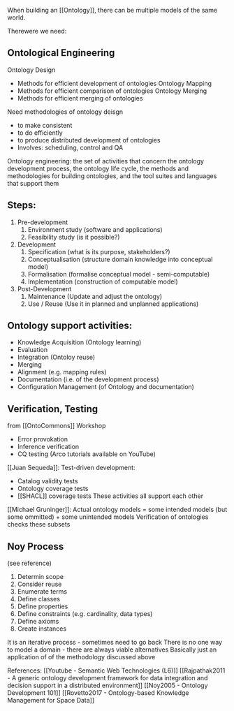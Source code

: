 When building an [[Ontology]], there can be multiple models of the same world.

Therewere we need:

## Ontological Engineering
Ontology Design
 - Methods for efficient development of ontologies
Ontology Mapping
 - Methods for efficient comparison of ontologies
Ontology Merging
 - Methods for efficient merging of ontologies

Need methodologies of ontology deisgn
 - to make consistent
 - to do efficiently
 - to produce distributed development of ontologies
 - Involves: scheduling, control and QA

Ontology engineering: the set of activities that concern the ontology development process, the ontology life cycle, the methods and methodologies for building ontologies, and the tool suites and languages that support them

## Steps:
1. Pre-development
	1.	Environment study (software and applications)
	2.	Feasibility study (is it possible?)
2.	Development
	1.	Specification (what is its purpose, stakeholders?)
	2.	Conceptualisation (structure domain knowledge into conceptual model)
	3.	Formalisation (formalise conceptual model - semi-computable)
	4.	Implementation (construction of computable model)
3.	Post-Development
	1.	Maintenance (Update and adjust the ontology)
	2.	Use / Reuse (Use it in planned and unplanned applications)

## Ontology support activities:
 - Knowledge Acquisition (Ontology learning)
 - Evaluation
 - Integration (Ontoloy reuse)
 - Merging
 - Alignment (e.g. mapping rules)
 - Documentation (i.e. of the development process)
 - Configuration Management (of Ontology and documentation)

## Verification, Testing
from [[OntoCommons]] Workshop
 - Error provokation
 - Inference verification
 - CQ testing
(Arco tutorials available on YouTube)

[[Juan Sequeda]]:
Test-driven development:
 - Catalog validity tests
 - Ontology coverage tests
 - [[SHACL]] coverage tests
These activities all support each other

[[Michael Gruninger]]:
Actual ontology models = 
some intended models (but some ommitted) + some unintended models
Verification of ontologies checks these subsets


## Noy Process
(see reference)
1. Determin scope
2. Consider reuse
3. Enumerate terms
4. Define classes
5. Define properties
6. Define constraints (e.g. cardinality, data types)
7. Define axioms
8. Create instances

It is an iterative process - sometimes need to go back
There is no one way to model a domain - there are always viable alternatives
Basically just an application of of the methodology discussed above




References:
[[Youtube - Semantic Web Technologies (L6)]]
[[Rajpathak2011 - A generic ontology development framework for data integration and decision support in a distributed environment]]
[[Noy2005 - Ontology Development 101]]
[[Rovetto2017 - Ontology-based Knowledge Management for Space Data]]
